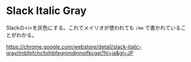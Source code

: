 # Slack Italic Gray

Slackの&lt;i&gt;を灰色にする。これでメイリオが使われても `/me` で書かれていることがわかる。

https://chrome.google.com/webstore/detail/slack-italic-gray/lmbfpfchcfoihbfegnjmdjnnoifkcgei?hl=ja&gl=JP
